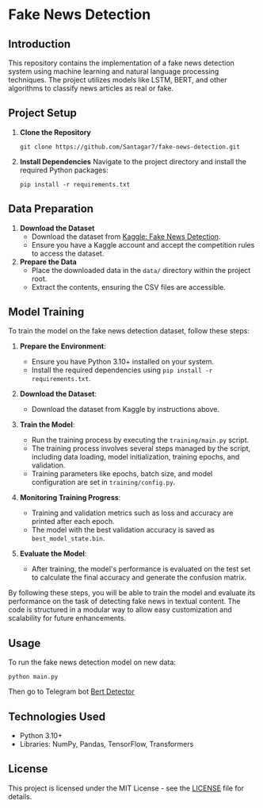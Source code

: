 
# Fake News Detection

## Introduction
This repository contains the implementation of a fake news detection system using machine learning and natural language processing techniques. The project utilizes models like LSTM, BERT, and other algorithms to classify news articles as real or fake.

## Project Setup
1. **Clone the Repository**
   ```
   git clone https://github.com/Santagar7/fake-news-detection.git
   ```
2. **Install Dependencies**
   Navigate to the project directory and install the required Python packages:
   ```
   pip install -r requirements.txt
   ```

## Data Preparation
1. **Download the Dataset**
   - Download the dataset from [Kaggle: Fake News Detection](https://www.kaggle.com/datasets/bhavikjikadara/fake-news-detection).
   - Ensure you have a Kaggle account and accept the competition rules to access the dataset.
2. **Prepare the Data**
   - Place the downloaded data in the `data/` directory within the project root.
   - Extract the contents, ensuring the CSV files are accessible.

## Model Training

To train the model on the fake news detection dataset, follow these steps:

1. **Prepare the Environment**:
   - Ensure you have Python 3.10+ installed on your system.
   - Install the required dependencies using `pip install -r requirements.txt`.

2. **Download the Dataset**:
   - Download the dataset from Kaggle by instructions above.
   
3. **Train the Model**:
   - Run the training process by executing the `training/main.py` script.
   - The training process involves several steps managed by the script, including data loading, model initialization, training epochs, and validation.
   - Training parameters like epochs, batch size, and model configuration are set in `training/config.py`.

4. **Monitoring Training Progress**:
   - Training and validation metrics such as loss and accuracy are printed after each epoch.
   - The model with the best validation accuracy is saved as `best_model_state.bin`.

5. **Evaluate the Model**:
   - After training, the model's performance is evaluated on the test set to calculate the final accuracy and generate the confusion matrix.

By following these steps, you will be able to train the model and evaluate its performance on the task of detecting fake news in textual content. The code is structured in a modular way to allow easy customization and scalability for future enhancements.


## Usage
To run the fake news detection model on new data:
```
python main.py
```

Then go to Telegram bot [Bert Detector](https://t.me/f_news_detection_bot)

## Technologies Used
- Python 3.10+
- Libraries: NumPy, Pandas, TensorFlow, Transformers

## License
This project is licensed under the MIT License - see the [LICENSE](LICENSE.md) file for details.
